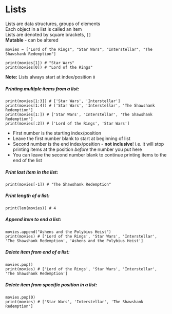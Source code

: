 # Lists
Lists are data structures, groups of elements  
Each object in a list is called an item  
Lists are denoted by square brackets, `[]`  
**Mutable** - can be altered  

```
movies = ["Lord of the Rings", "Star Wars", "Interstellar", "The Shawshank Redemption"]

print(movies[1]) # "Star Wars"
print(movies[0]) # "Lord of the Rings"
```

**Note:** Lists always start at index/position `0`

##### Printing multiple items from a list:
```
print(movies[1:3]) # ['Star Wars', 'Interstellar']
print(movies[1:4]) # ['Star Wars', 'Interstellar', 'The Shawshank Redemption']
print(movies[1:]) # ['Star Wars', 'Interstellar', 'The Shawshank Redemption']
print(movies[:2]) # ['Lord of the Rings', 'Star Wars']
```

- First number is the starting index/position
- Leave the first number blank to start at beginning of list
- Second number is the end index/position - **not inclusive**! i.e. it will stop printing items at the position *before* the number you put here
- You can leave the second number blank to continue printing items to the end of the list

##### Print last item in the list:
```
print(movies[-1]) # "The Shawshank Redemption"
```

##### Print length of a list:
```
print(len(movies)) # 4
```

##### Append item to end a list:
```
movies.append("Ashens and the Polybius Heist")
print(movies) # ['Lord of the Rings', 'Star Wars', 'Interstellar', 'The Shawshank Redemption', 'Ashens and the Polybius Heist']
```

##### Delete item from end of a list:
```
movies.pop()
print(movies) # ['Lord of the Rings', 'Star Wars', 'Interstellar', 'The Shawshank Redemption']
```

##### Delete item from specific position in a list:
```
movies.pop(0)
print(movies) # ['Star Wars', 'Interstellar', 'The Shawshank Redemption']
```